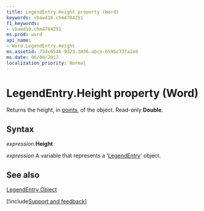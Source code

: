 ```yaml
---
title: LegendEntry.Height property (Word)
keywords: vbawd10.chm4784251
f1_keywords:
- vbawd10.chm4784251
ms.prod: word
api_name:
- Word.LegendEntry.Height
ms.assetid: 734c6546-9d23-3836-abce-659bc72fa2e0
ms.date: 06/08/2017
localization_priority: Normal
---
```



# LegendEntry.Height property (Word)

Returns the height, in [points](../language/glossary/vbe-glossary.md#point), of the object. Read-only  **Double**.


## Syntax

_expression_.**Height**

_expression_ A variable that represents a '[LegendEntry](Word.LegendEntry.md)' object.


## See also


[LegendEntry Object](Word.LegendEntry.md)

[!include[Support and feedback](~/includes/feedback-boilerplate.md)]